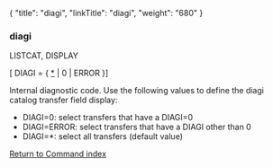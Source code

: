 {
    "title": "diagi",
    "linkTitle": "diagi",
    "weight": "680"
}<span id="diagi"></span>

### diagi

LISTCAT, DISPLAY

\[ DIAGI = { <u>\*</u> | 0 | ERROR }\]

Internal diagnostic code. Use the following values to define the diagi catalog transfer field display:

- DIAGI=0: select transfers that have a DIAGI=0
- DIAGI=ERROR: select transfers that have a DIAGI other than 0
- DIAGI=\*: select all transfers (default value)

[Return to Command index](../../)
